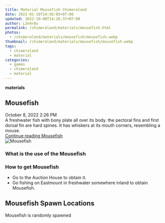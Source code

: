 ```yaml
---
title: Material Mousefish Chimeraland
date: 2022-01-16T14:56:03+07:00
updated: 2022-10-08T14:26:37+07:00
author: L3n4r0x
permalink: /chimeraland/materials/mousefish.html
photos:
  - /chimeraland/materials/mousefish/mousefish.webp
thumbnail: /chimeraland/materials/mousefish/mousefish.webp
tags:
  - chimeraland
  - material
categories:
  - games
  - chimeraland
  - material
---
```


<link
  rel="stylesheet"
  href="https://rawcdn.githack.com/dimaslanjaka/Web-Manajemen/870a349/css/bootstrap-5-3-0-alpha3-wrapper.css"
/>
<section id="bootstrap-wrapper">
  <div data-bs-theme="dark">
    <div
      class="row g-0 border rounded overflow-hidden flex-md-row mb-4 shadow-sm position-relative bg-dark text-light"
    >
      <div class="col p-4 d-flex flex-column position-static">
        <strong class="d-inline-block mb-2 text-success">materials</strong>
        <h2 class="mb-0">Mousefish</h2>
        <div class="mb-1 text-muted">October 8, 2022 2:26 PM</div>
        <div class="mb-2 border p-1">
          A freshwater fish with bony plate all over its body. the pectoral fins
          and first dorsal fin are hard spines. It has whiskers at its mouth
          corners, resembling a mouse.
        </div>
        <a
          href="/chimeraland/materials/mousefish.html"
          class="stretched-link d-none text-primary"
          >Continue reading Mousefish</a
        >
      </div>
      <div class="col-auto d-none d-md-block d-lg-block">
        <img
          src="https://www.webmanajemen.com/chimeraland/materials/mousefish/mousefish.webp"
          alt="Mousefish"
        />
      </div>
    </div>
    <div class="row">
      <div class="col-lg-6 col-12 mb-2">
        <div class="card">
          <div class="card-body">
            <h3 class="card-title">What is the use of the Mousefish</h3>
            <div class="card-text"><ul></ul></div>
          </div>
        </div>
      </div>
      <div class="col-lg-6 col-12 mb-2">
        <div class="card">
          <div class="card-body">
            <h3 class="card-title">How to get Mousefish</h3>
            <div class="card-text">
              <ul>
                <li>Go to the Auction House to obtain it.</li>
                <li>
                  Go fishing on Eastmount in freshwater somewhere inland to
                  obtain Mousefish.
                </li>
              </ul>
            </div>
          </div>
        </div>
      </div>
      <div class="col-12 mb-2">
        <h2>Mousefish Spawn Locations</h2>
        <p>Mousefish is randomly spawned</p>
      </div>
    </div>
  </div>
</section>